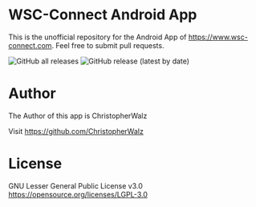 # WSC-Connect Android App
This is the unofficial repository for the Android App of https://www.wsc-connect.com. Feel free to submit pull requests.

![GitHub all releases](https://img.shields.io/github/downloads/daywalk3r666/wsc-connect-android/total)
![GitHub release (latest by date)](https://img.shields.io/github/v/release/daywalk3r666/wsc-connect-android)

# Author
The Author of this app is ChristopherWalz

Visit https://github.com/ChristopherWalz

# License
GNU Lesser General Public License v3.0 <https://opensource.org/licenses/LGPL-3.0>
